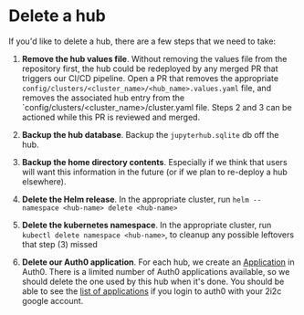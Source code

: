 # Delete a hub

If you'd like to delete a hub, there are a few steps that we need to take:

1. **Remove the hub values file**.
   Without removing the values file from the repository first, the hub could be redeployed by any merged PR that triggers our CI/CD pipeline.
   Open a PR that removes the appropriate `config/clusters/<cluster_name>/<hub_name>.values.yaml` file, and removes the associated hub entry from the `config/clusters/<cluster_name>/cluster.yaml file.
   Steps 2 and 3 can be actioned while this PR is reviewed and merged.

2. **Backup the hub database**. Backup the `jupyterhub.sqlite` db off the hub.

3. **Backup the home directory contents**.  Especially if we think that
   users will want this information in the future (or if we plan to re-deploy a
   hub elsewhere).

4. **Delete the Helm release**. In the appropriate cluster,
   run `helm --namespace <hub-name> delete <hub-name>`

5. **Delete the kubernetes namespace**. In the appropriate cluster, run
   `kubectl delete namespace <hub-name>`, to cleanup any possible leftovers that
   step (3) missed

6. **Delete our Auth0 application**.  For each hub, we create an
   [Application](https://auth0.com/docs/applications) in Auth0.  There is a
   limited number of Auth0 applications available, so we should delete the one
   used by this hub when it's done.  You should be able to see the [list of
   applications](https://manage.auth0.com/dashboard/us/2i2c/applications) if you
   login to auth0 with your 2i2c google account.
